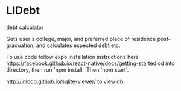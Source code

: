 # LIDebt
debt calculator

Gets user's college, major, and preferred place of residence post-graduation, and calculates expected debt etc.

To use code follow expo installation instructions here https://facebook.github.io/react-native/docs/getting-started
cd into directory, then run 'npm install'. Then 'npm start'.

http://inloop.github.io/sqlite-viewer/ to view db

